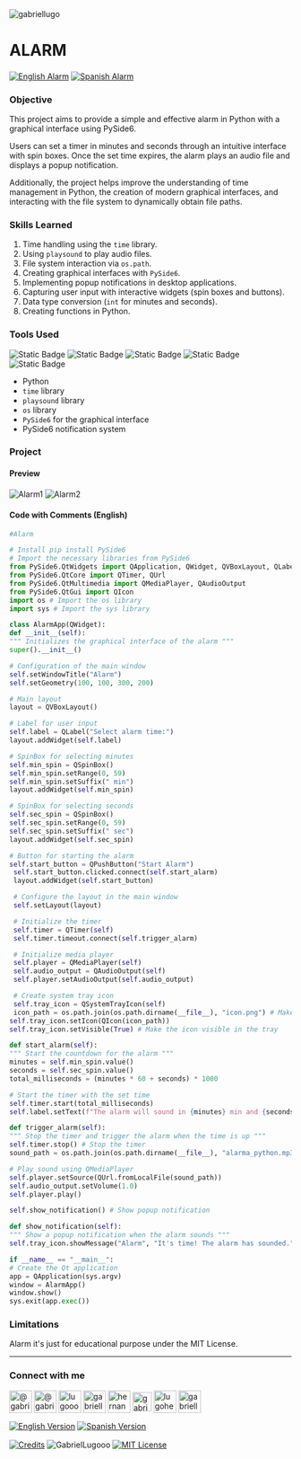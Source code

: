 <img align="center" src="https://media.licdn.com/dms/image/v2/D4D16AQGUNxQ7NSC05A/profile-displaybackgroundimage-shrink_350_1400/profile-displaybackgroundimage-shrink_350_1400/0/1738695150340?e=1749686400&v=beta&t=hBmszzzG0Zu-m7ZxeCdU5VxgDWqIZuWB0vnrMycuqY4" alt="gabriellugo" />

# ALARM

<a href="https://github.com/GabrielLugooo/Alarm" target="_blank" rel="noreferrer noopener"> <img align="center" src="https://img.shields.io/badge/English%20Alarm-000000" alt="English Alarm" /></a>
<a href="https://github.com/GabrielLugooo/Alarm/blob/main/README%20Spanish.md" target="_blank" rel="noreferrer noopener"> <img align="center" src="https://img.shields.io/badge/Spanish%20Alarm-green" alt="Spanish Alarm" /></a>

### Objective

This project aims to provide a simple and effective alarm in Python with a graphical interface using PySide6.

Users can set a timer in minutes and seconds through an intuitive interface with spin boxes. Once the set time expires, the alarm plays an audio file and displays a popup notification.

Additionally, the project helps improve the understanding of time management in Python, the creation of modern graphical interfaces, and interacting with the file system to dynamically obtain file paths.

### Skills Learned

1. Time handling using the `time` library.
2. Using `playsound` to play audio files.
3. File system interaction via `os.path`.
4. Creating graphical interfaces with `PySide6`.
5. Implementing popup notifications in desktop applications.
6. Capturing user input with interactive widgets (spin boxes and buttons).
7. Data type conversion (`int` for minutes and seconds).
8. Creating functions in Python.

### Tools Used

![Static Badge](https://img.shields.io/badge/Python-000000?logo=python&logoSize=auto)
![Static Badge](https://img.shields.io/badge/PySide6-000000?logo=pyside6&logoSize=auto)
![Static Badge](https://img.shields.io/badge/time-000000?logo=time&logoSize=auto)
![Static Badge](https://img.shields.io/badge/playsound-000000?logo=playsound&logoSize=auto)
![Static Badge](https://img.shields.io/badge/os-000000?logo=os&logoSize=auto)

- Python
- `time` library
- `playsound` library
- `os` library
- `PySide6` for the graphical interface
- PySide6 notification system

### Project

#### Preview

<img align="center" src="https://i.imgur.com/o080jKM.jpeg" alt="Alarm1" />
<img align="center" src="https://i.imgur.com/Ws12WOW.jpeg" alt="Alarm2" />

#### Code with Comments (English)

```python
#Alarm

# Install pip install PySide6
# Import the necessary libraries from PySide6
from PySide6.QtWidgets import QApplication, QWidget, QVBoxLayout, QLabel, QSpinBox, QPushButton, QSystemTrayIcon
from PySide6.QtCore import QTimer, QUrl
from PySide6.QtMultimedia import QMediaPlayer, QAudioOutput
from PySide6.QtGui import QIcon
import os # Import the os library
import sys # Import the sys library

class AlarmApp(QWidget):
def __init__(self):
""" Initializes the graphical interface of the alarm """
super().__init__()

# Configuration of the main window
self.setWindowTitle("Alarm")
self.setGeometry(100, 100, 300, 200)

# Main layout
layout = QVBoxLayout()

# Label for user input
self.label = QLabel("Select alarm time:")
layout.addWidget(self.label)

# SpinBox for selecting minutes
self.min_spin = QSpinBox()
self.min_spin.setRange(0, 59)
self.min_spin.setSuffix(" min")
layout.addWidget(self.min_spin)

# SpinBox for selecting seconds
self.sec_spin = QSpinBox()
self.sec_spin.setRange(0, 59)
self.sec_spin.setSuffix(" sec")
layout.addWidget(self.sec_spin)

# Button for starting the alarm
self.start_button = QPushButton("Start Alarm")
 self.start_button.clicked.connect(self.start_alarm)
 layout.addWidget(self.start_button)

 # Configure the layout in the main window
 self.setLayout(layout)

 # Initialize the timer
 self.timer = QTimer(self)
 self.timer.timeout.connect(self.trigger_alarm)

 # Initialize media player
 self.player = QMediaPlayer(self)
 self.audio_output = QAudioOutput(self)
 self.player.setAudioOutput(self.audio_output)

 # Create system tray icon
 self.tray_icon = QSystemTrayIcon(self)
 icon_path = os.path.join(os.path.dirname(__file__), "icon.png") # Make sure "icon.png" exists
self.tray_icon.setIcon(QIcon(icon_path))
self.tray_icon.setVisible(True) # Make the icon visible in the tray

def start_alarm(self):
""" Start the countdown for the alarm """
minutes = self.min_spin.value()
seconds = self.sec_spin.value()
total_milliseconds = (minutes * 60 + seconds) * 1000

# Start the timer with the set time
self.timer.start(total_milliseconds)
self.label.setText(f"The alarm will sound in {minutes} min and {seconds} sec.")

def trigger_alarm(self):
""" Stop the timer and trigger the alarm when the time is up """
self.timer.stop() # Stop the timer
sound_path = os.path.join(os.path.dirname(__file__), "alarma_python.mp3")

# Play sound using QMediaPlayer
self.player.setSource(QUrl.fromLocalFile(sound_path))
self.audio_output.setVolume(1.0)
self.player.play()

self.show_notification() # Show popup notification

def show_notification(self):
""" Show a popup notification when the alarm sounds """
self.tray_icon.showMessage("Alarm", "It's time! The alarm has sounded.", QSystemTrayIcon.Information, 3000)

if __name__ == "__main__":
# Create the Qt application
app = QApplication(sys.argv)
window = AlarmApp()
window.show()
sys.exit(app.exec())
```

### Limitations

Alarm it's just for educational purpose under the MIT License.

---

<h3 align="left">Connect with me</h3>

<p align="left">
<a href="https://www.youtube.com/@gabriellugooo" target="_blank" rel="noreferrer noopener"> <img align="center" src="https://img.icons8.com/?size=50&id=55200&format=png" alt="@gabriellugooo" height="40" width="40" /></a>
<a href="http://www.tiktok.com/@gabriellugooo" target="_blank" rel="noreferrer noopener"> <img align="center" src="https://img.icons8.com/?size=50&id=118638&format=png" alt="@gabriellugooo" height="40" width="40" /></a>
<a href="https://instagram.com/lugooogabriel" target="_blank" rel="noreferrer noopener"> <img align="center" src="https://img.icons8.com/?size=50&id=32309&format=png" alt="lugooogabriel" height="40" width="40" /></a>
<a href="https://twitter.com/gabriellugo__" target="_blank" rel="noreferrer noopener"> <img align="center" src="https://img.icons8.com/?size=50&id=phOKFKYpe00C&format=png" alt="gabriellugo__" height="40" width="40" /></a>
<a href="https://www.linkedin.com/in/hernando-gabriel-lugo" target="_blank" rel="noreferrer noopener"> <img align="center" src="https://img.icons8.com/?size=50&id=8808&format=png" alt="hernando-gabriel-lugo" height="40" width="40" /></a>
<a href="https://github.com/GabrielLugooo" target="_blank" rel="noreferrer noopener"> <img align="center" src="https://img.icons8.com/?size=80&id=AngkmzgE6d3E&format=png" alt="gabriellugooo" height="34" width="34" /></a>
<a href="mailto:lugohernandogabriel@gmail.com"> <img align="center" src="https://img.icons8.com/?size=50&id=38036&format=png" alt="lugohernandogabriel@gmail.com" height="40" width="40" /></a>
<a href="https://linktr.ee/gabriellugooo" target="_blank" rel="noreferrer noopener"> <img align="center" src="https://simpleicons.org/icons/linktree.svg" alt="gabriellugooo" height="40" width="40" /></a>
</p>

<p align="left">
<a href="https://github.com/GabrielLugooo/GabrielLugooo/blob/main/README.md" target="_blank" rel="noreferrer noopener"> <img align="center" src="https://img.shields.io/badge/English%20Version-000000" alt="English Version" /></a>
<a href="https://github.com/GabrielLugooo/GabrielLugooo/blob/main/Readme%20Spanish.md" target="_blank" rel="noreferrer noopener"> <img align="center" src="https://img.shields.io/badge/Spanish%20Version-Green" alt="Spanish Version" /></a>
</p>

<a href="https://linktr.ee/gabriellugooo" target="_blank" rel="noreferrer noopener"> <img align="center" src="https://img.shields.io/badge/Credits-Gabriel%20Lugo-green" alt="Credits" /></a>
<img align="center" src="https://komarev.com/ghpvc/?username=GabrielLugoo&label=Profile%20views&color=green&base=2000" alt="GabrielLugooo" />
<a href="" target="_blank" rel="noreferrer noopener"> <img align="center" src="https://img.shields.io/badge/License-MIT-green" alt="MIT License" /></a>
